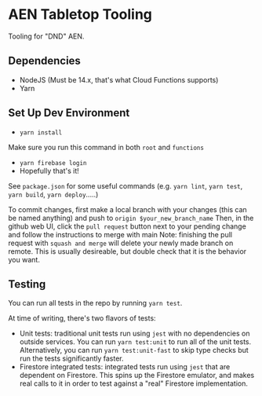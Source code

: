 # AEN Tabletop Tooling

Tooling for "DND" AEN.

## Dependencies

- NodeJS (Must be 14.x, that's what Cloud Functions supports)
- Yarn

## Set Up Dev Environment

- `yarn install`

Make sure you run this command in both `root` and `functions`

- `yarn firebase login`
- Hopefully that's it!

See `package.json` for some useful commands (e.g. `yarn lint`, `yarn test`, `yarn build`, `yarn deploy`.....)

To commit changes, first make a local branch with your changes (this can be named anything) and push to `origin $your_new_branch_name`
Then, in the github web UI, click the `pull request` button next to your pending change and follow the instructions to merge with main
Note: finishing the pull request with `squash and merge` will delete your newly made branch on remote. This is usually desireable, but double check that it is the behavior you want.

## Testing

You can run all tests in the repo by running `yarn test`.

At time of writing, there's two flavors of tests:

- Unit tests: traditional unit tests run using `jest` with no dependencies on outside services. You can run
    `yarn test:unit` to run all of the unit tests. Alternatively, you can run `yarn test:unit-fast` to skip type checks
    but run the tests significantly faster.
- Firestore integrated tests: integrated tests run using `jest` that are dependent on Firestore. This spins up the
    Firestore emulator, and makes real calls to it in order to test against a "real" Firestore implementation.